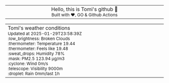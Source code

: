
<div align="center">
<table>
<tbody>
<td align="center">
<img width="2000" height="0"><br>
Hello, this is Tomi's github 👋<br>
<sup>Built with ❤️, GO & Github Actions</sup><br>
<img width="2000" height="0">
</td>
</tbody>
</table>
</div>
<table>
<tbody>
<td align="left">
<img width="2000" height="0"><br>
Tomi's weather conditions<br>
<sup>Updated at 2025-01-29T23:58:39Z</sup><br>
<sup>:low_brightness: Broken Clouds</sup><br>
<sup>:thermometer: Temperature 19.44 </sup><br>
<sup>:thermometer: Feels like 19.48</sup><br>
<sup>:sweat_drops: Humidity 78%</sup><br>
<sup>:mask: PM2.5 123.94 μg/m3</sup><br>
<sup>:cyclone: Wind 0m/s </sup><br>
<sup>:telescope: Visibility 9000m </sup><br>
<sup>:droplet: Rain 0mm/last 1h </sup><br>
<img width="2000" height="0">
</td>
<td align="left">
<img width="2000" height="0"><br>
<br>
<img width="2000" height="0">
</td>
</tbody>
</table>
</div>
    